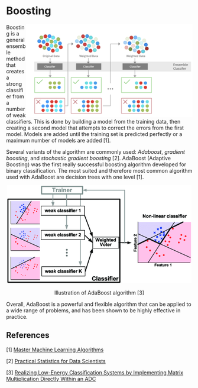# Boosting

<img src='boosting.png' align='right' width=450 alt="Boosting">

Boosting is a general ensemble method that creates a strong classifier from a number of weak classifiers. This is done by building a model from the training data, then creating a second model that attempts to correct the errors from the first model. Models are added until the training set is predicted perfectly or a maximum number of models are added [1].

Several variants of the algorithm are commonly used: *Adaboost*, *gradient boosting*, and *stochastic gradient boosting* [2]. AdaBoost (Adaptive Boosting) was the first really successful boosting algorithm developed for binary classification. The most suited and therefore most common algorithm used with AdaBoost are decision trees with one level [1].

<p align="center">
  <img src='Illustration-of-AdaBoost-algorithm.png' alt='AdaBoost Algorithm' width=500>
</p>
<p align="center">
  Illustration of AdaBoost algorithm [3]
</p>

Overall, AdaBoost is a powerful and flexible algorithm that can be applied to a wide range of problems, and has been shown to be highly effective in practice.

## References

[1] [Master Machine Learning Algorithms](https://machinelearningmastery.com/master-machine-learning-algorithms/)

[2] [Practical Statistics for Data Scientists](https://www.oreilly.com/library/view/practical-statistics-for/9781491952955/)

[3] [Realizing Low-Energy Classification Systems by Implementing Matrix Multiplication Directly Within an ADC](https://www.researchgate.net/publication/288699540_Realizing_Low-Energy_Classification_Systems_by_Implementing_Matrix_Multiplication_Directly_Within_an_ADC)
